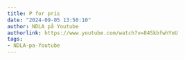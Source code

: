 ```yaml
---
title: P for pris
date: "2024-09-05 13:50:10"
author: NDLA på Youtube
authorlink: https://www.youtube.com/watch?v=84SkbfwhYeU
tags:
- NDLA-pa-Youtube
---
```

